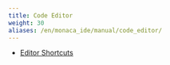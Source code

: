 ```yaml
---
title: Code Editor
weight: 30
aliases: /en/monaca_ide/manual/code_editor/
---
```


- [Editor Shortcuts](editor)
